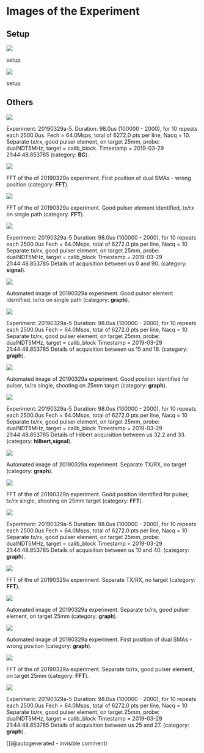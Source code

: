 # Images of the Experiment

## Setup

![](/matty/20190329a/photos/P_20190329_214504.jpg)

setup

![](/matty/20190329a/photos/P_20190329_214159.jpg)

setup

## Others

![](/matty/20190329a/images/2DArray_20190329a-5.jpg)

Experiment: 20190329a-5. Duration: 98.0us (100000 - 2000), for 10 repeats each 2500.0us. Fech = 64.0Msps, total of 6272.0 pts per line, Nacq = 10. Separate tx/rx, good pulser element, on target 25mm, probe: dualNDT5MHz, target = calib_block. Timestamp = 2019-03-29 21:44:48.853785 (category: __BC__).

![](/matty/20190329a/images/20190329a-1-fft.jpg)

FFT of the of 20190329a experiment. First position of dual SMAs - wrong position (category: __FFT__).

![](/matty/20190329a/images/20190329a-2-fft.jpg)

FFT of the of 20190329a experiment. Good pulser element identified, tx/rx on single path (category: __FFT__).

![](/matty/20190329a/images/details_0-90_20190329a-5.jpg)

Experiment: 20190329a-5
Duration: 98.0us (100000 - 2000), for 10 repeats each 2500.0us
Fech = 64.0Msps, total of 6272.0 pts per line, Nacq = 10
Separate tx/rx, good pulser element, on target 25mm, probe: dualNDT5MHz, target = calib_block
Timestamp = 2019-03-29 21:44:48.853785
Details of acquisition between us 0 and 90. (category: __signal__).

![](/matty/20190329a/images/20190329a-2.jpg)

Automated image of 20190329a experiment. Good pulser element identified, tx/rx on single path (category: __graph__).

![](/matty/20190329a/images/details_15-18_20190329a-5.jpg)

Experiment: 20190329a-5
Duration: 98.0us (100000 - 2000), for 10 repeats each 2500.0us
Fech = 64.0Msps, total of 6272.0 pts per line, Nacq = 10
Separate tx/rx, good pulser element, on target 25mm, probe: dualNDT5MHz, target = calib_block
Timestamp = 2019-03-29 21:44:48.853785
Details of acquisition between us 15 and 18. (category: __graph__).

![](/matty/20190329a/images/20190329a-3.jpg)

Automated image of 20190329a experiment. Good position identified for pulser, tx/rx single, shooting on 25mm target (category: __graph__).

![](/matty/20190329a/images/details_alllines_avg_32.2-33_20190329a-5.jpg)

Experiment: 20190329a-5
Duration: 98.0us (100000 - 2000), for 10 repeats each 2500.0us
Fech = 64.0Msps, total of 6272.0 pts per line, Nacq = 10
Separate tx/rx, good pulser element, on target 25mm, probe: dualNDT5MHz, target = calib_block
Timestamp = 2019-03-29 21:44:48.853785
Details of Hilbert acquisition between us 32.2 and 33. (category: __hilbert,signal__).

![](/matty/20190329a/images/20190329a-4.jpg)

Automated image of 20190329a experiment. Separate TX/RX, no target (category: __graph__).

![](/matty/20190329a/images/20190329a-3-fft.jpg)

FFT of the of 20190329a experiment. Good position identified for pulser, tx/rx single, shooting on 25mm target (category: __FFT__).

![](/matty/20190329a/images/details_10-40_20190329a-5.jpg)

Experiment: 20190329a-5
Duration: 98.0us (100000 - 2000), for 10 repeats each 2500.0us
Fech = 64.0Msps, total of 6272.0 pts per line, Nacq = 10
Separate tx/rx, good pulser element, on target 25mm, probe: dualNDT5MHz, target = calib_block
Timestamp = 2019-03-29 21:44:48.853785
Details of acquisition between us 10 and 40. (category: __graph__).

![](/matty/20190329a/images/20190329a-4-fft.jpg)

FFT of the of 20190329a experiment. Separate TX/RX, no target (category: __FFT__).

![](/matty/20190329a/images/20190329a-5.jpg)

Automated image of 20190329a experiment. Separate tx/rx, good pulser element, on target 25mm (category: __graph__).

![](/matty/20190329a/images/20190329a-1.jpg)

Automated image of 20190329a experiment. First position of dual SMAs - wrong position (category: __graph__).

![](/matty/20190329a/images/20190329a-5-fft.jpg)

FFT of the of 20190329a experiment. Separate tx/rx, good pulser element, on target 25mm (category: __FFT__).

![](/matty/20190329a/images/details_25-27_20190329a-5.jpg)

Experiment: 20190329a-5
Duration: 98.0us (100000 - 2000), for 10 repeats each 2500.0us
Fech = 64.0Msps, total of 6272.0 pts per line, Nacq = 10
Separate tx/rx, good pulser element, on target 25mm, probe: dualNDT5MHz, target = calib_block
Timestamp = 2019-03-29 21:44:48.853785
Details of acquisition between us 25 and 27. (category: __graph__).



[](@autogenerated - invisible comment)